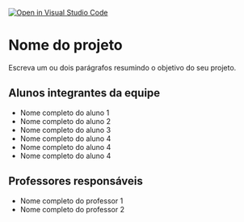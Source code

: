 [![Open in Visual Studio Code](https://classroom.github.com/assets/open-in-vscode-c66648af7eb3fe8bc4f294546bfd86ef473780cde1dea487d3c4ff354943c9ae.svg)](https://classroom.github.com/online_ide?assignment_repo_id=8208012&assignment_repo_type=AssignmentRepo)
# Nome do projeto
Escreva um ou dois parágrafos resumindo o objetivo do seu projeto.

## Alunos integrantes da equipe

* Nome completo do aluno 1
* Nome completo do aluno 2
* Nome completo do aluno 3
* Nome completo do aluno 4
* Nome completo do aluno 4
* Nome completo do aluno 4

## Professores responsáveis

* Nome completo do professor 1
* Nome completo do professor 2

